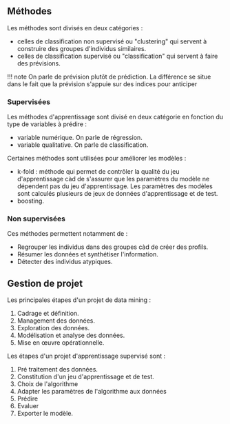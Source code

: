 ## Méthodes

Les méthodes sont divisés en deux catégories :

* celles de classification non supervisé ou "clustering" qui servent à construire des groupes d'individus similaires.
* celles de classification supervisé ou "classification" qui servent à faire des prévisions.

!!! note
    On parle de prévision plutôt de prédiction. La différence se situe dans le fait que la prévision s'appuie sur des indices pour anticiper

### Supervisées

Les méthodes d'apprentissage sont divisé en deux catégorie en fonction du type de variables à prédire :

* variable numérique. On parle de régression.
* variable qualitative. On parle de classification.

Certaines méthodes sont utilisées pour améliorer les modèles :

* k-fold : méthode qui permet de contrôler la qualité du jeu d'apprentissage càd de s'assurer que les paramètres du modèle ne dépendent pas du jeu d'apprentissage. Les paramètres des modèles sont calculés plusieurs de jeux de données d'apprentissage et de test.
* boosting. 

### Non supervisées

Ces méthodes permettent notamment de :

* Regrouper les individus dans des groupes càd de créer des profils.
* Résumer les données et synthétiser l'information.
* Détecter des individus atypiques.

## Gestion de projet

Les principales étapes d'un projet de data mining :

1. Cadrage et définition.
2. Management des données.
3. Exploration des données.
4. Modélisation et analyse des données.
5. Mise en œuvre opérationnelle.

Les étapes d'un projet d'apprentissage supervisé sont :

1. Pré traitement des données.
2. Constitution d'un jeu d'apprentissage et de test.
3. Choix de l'algorithme
4. Adapter les paramètres de l'algorithme aux données
5. Prédire
6. Evaluer
7. Exporter le modèle.
